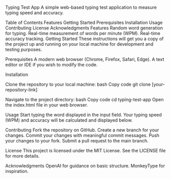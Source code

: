 Typing Test App
A simple web-based typing test application to measure typing speed and accuracy.

Table of Contents
Features
Getting Started
Prerequisites
Installation
Usage
Contributing
License
Acknowledgments
Features
Random word generation for typing.
Real-time measurement of words per minute (WPM).
Real-time accuracy tracking.
Getting Started
These instructions will get you a copy of the project up and running on your local machine for development and testing purposes.

Prerequisites
A modern web browser (Chrome, Firefox, Safari, Edge).
A text editor or IDE if you wish to modify the code.

Installation

Clone the repository to your local machine:
bash
Copy code
git clone [your-repository-link]

Navigate to the project directory:
bash
Copy code
cd typing-test-app
Open the index.html file in your web browser.

Usage
Start typing the word displayed in the input field.
Your typing speed (WPM) and accuracy will be calculated and displayed below.

Contributing
Fork the repository on GitHub.
Create a new branch for your changes.
Commit your changes with meaningful commit messages.
Push your changes to your fork.
Submit a pull request to the main branch.

License
This project is licensed under the MIT License. See the LICENSE file for more details.

Acknowledgments
OpenAI for guidance on basic structure.
MonkeyType for inspiration.
